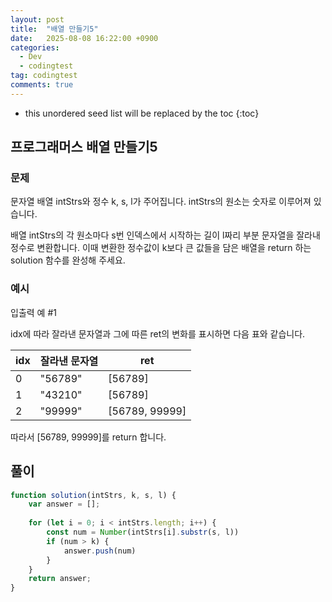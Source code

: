 ```yaml
---
layout: post
title:  "배열 만들기5"
date:   2025-08-08 16:22:00 +0900
categories:
  - Dev
  - codingtest
tag: codingtest
comments: true
---
```


* this unordered seed list will be replaced by the toc
{:toc}

## 프로그래머스 배열 만들기5

### 문제

문자열 배열 intStrs와 정수 k, s, l가 주어집니다. intStrs의 원소는 숫자로 이루어져 있습니다.

배열 intStrs의 각 원소마다 s번 인덱스에서 시작하는 길이 l짜리 부분 문자열을 잘라내 정수로 변환합니다. 이때 변환한 정수값이 k보다 큰 값들을 담은 배열을 return 하는 solution 함수를 완성해 주세요.


### 예시

입출력 예 #1

idx에 따라 잘라낸 문자열과 그에 따른 ret의 변화를 표시하면 다음 표와 같습니다.

|idx	|잘라낸 문자열	|ret|
|---|---|---|
|0|	"56789"|	[56789]|
|1|	"43210"|	[56789]|
|2|	"99999"|	[56789, 99999]|

따라서 [56789, 99999]를 return 합니다.


## 풀이

```js
function solution(intStrs, k, s, l) {
    var answer = [];
    
    for (let i = 0; i < intStrs.length; i++) {
        const num = Number(intStrs[i].substr(s, l))
        if (num > k) {
            answer.push(num)
        }
    }
    return answer;
}
```
